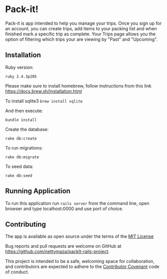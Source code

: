 # Pack-it!

Pack-it is app intended to help you manage your trips. Once you sign up for an account, you can create trips, add items to your packing list and when finished mark a specific trip as complete. Your Trips page allows you the option of filtering which trips your are viewing by "Past" and "Upcoming".

## Installation

Ruby version:

`ruby 2.4.3p205`

Please make sure to install homebrew, follow instructions from this link https://docs.brew.sh/Installation.html

To install sqlite3 `brew install sqlite`

And then execute:

`bundle install`

Create the database:

`rake db:create`

To run migrations:

`rake db:migrate`

To seed data:

`rake db:seed`

## Running Application

To run this application run `rails server` from the command line, open browser and type localhost:0000 and use port of choice. 

## Contributing

The app is available as open source under the terms of the <a href="https://opensource.org/licenses/MIT">MIT License</a>

Bug reports and pull requests are welcome on GitHub at https://github.com/nettymaza/packIt-rails-project.

This project is intended to be a safe, welcoming space for collaboration, and contributors are expected to adhere to the <a href="https://www.contributor-covenant.org/">Contributor Covenant</a> code of conduct.
